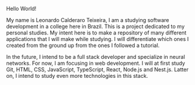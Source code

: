 Hello World!

My name is Leonardo Calderaro Teixeira, I am a studying software development in a college here in Brazil. This is a project dedicated to my personal studies. My intent here is to make a repository of many different applications that I will make while studying. I will differentiate which ones I created from the ground up from the ones I followed a tutorial.

In the future, I intend to be a full stack developer and specialize in neural networks. For now, I am focusing in web development. I will at first study Git, HTML, CSS, JavaScript, TypeScript, React, Node.js and Nest.js. Latter on, I intend to study even more technologies in this stack.
